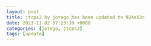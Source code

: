 ```yaml
---
layout: post
title: jtcps2 by jotego has been updated to 924e53c
date: 2023-11-02 07:23:10 +0000
categories: [jotego, jtcps2]
tags: [update]
---
```


